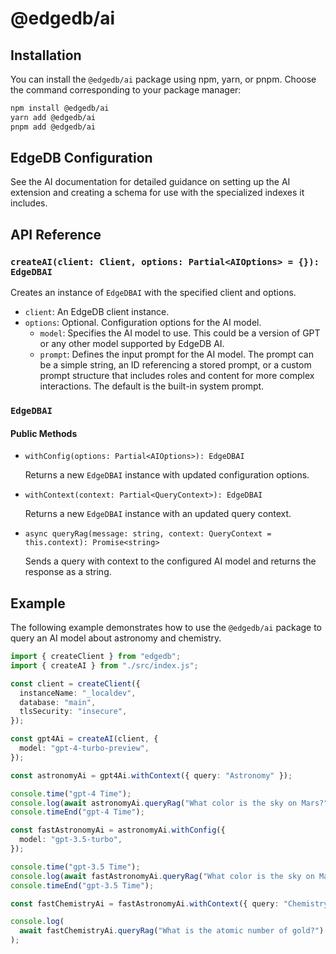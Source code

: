 # @edgedb/ai

## Installation

You can install the `@edgedb/ai` package using npm, yarn, or pnpm. Choose the command corresponding to your package manager:

```bash
npm install @edgedb/ai
yarn add @edgedb/ai
pnpm add @edgedb/ai
```

## EdgeDB Configuration

See the AI documentation for detailed guidance on setting up the AI extension and creating a schema for use with the specialized indexes it includes.

## API Reference

### `createAI(client: Client, options: Partial<AIOptions> = {}): EdgeDBAI`

Creates an instance of `EdgeDBAI` with the specified client and options.

- `client`: An EdgeDB client instance.
- `options`: Optional. Configuration options for the AI model.
  - `model`: Specifies the AI model to use. This could be a version of GPT or any other model supported by EdgeDB AI.
  - `prompt`: Defines the input prompt for the AI model. The prompt can be a simple string, an ID referencing a stored prompt, or a custom prompt structure that includes roles and content for more complex interactions. The default is the built-in system prompt.

### `EdgeDBAI`

#### Public Methods

- `withConfig(options: Partial<AIOptions>): EdgeDBAI`

  Returns a new `EdgeDBAI` instance with updated configuration options.

- `withContext(context: Partial<QueryContext>): EdgeDBAI`

  Returns a new `EdgeDBAI` instance with an updated query context.

- `async queryRag(message: string, context: QueryContext = this.context): Promise<string>`

  Sends a query with context to the configured AI model and returns the response as a string.

## Example

The following example demonstrates how to use the `@edgedb/ai` package to query an AI model about astronomy and chemistry.

```typescript
import { createClient } from "edgedb";
import { createAI } from "./src/index.js";

const client = createClient({
  instanceName: "_localdev",
  database: "main",
  tlsSecurity: "insecure",
});

const gpt4Ai = createAI(client, {
  model: "gpt-4-turbo-preview",
});

const astronomyAi = gpt4Ai.withContext({ query: "Astronomy" });

console.time("gpt-4 Time");
console.log(await astronomyAi.queryRag("What color is the sky on Mars?"));
console.timeEnd("gpt-4 Time");

const fastAstronomyAi = astronomyAi.withConfig({
  model: "gpt-3.5-turbo",
});

console.time("gpt-3.5 Time");
console.log(await fastAstronomyAi.queryRag("What color is the sky on Mars?"));
console.timeEnd("gpt-3.5 Time");

const fastChemistryAi = fastAstronomyAi.withContext({ query: "Chemistry" });

console.log(
  await fastChemistryAi.queryRag("What is the atomic number of gold?")
);
```
